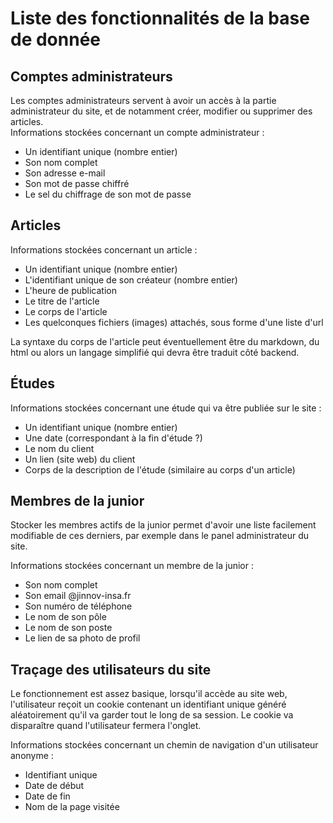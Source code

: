 # Liste des fonctionnalités de la base de donnée

## Comptes administrateurs
Les comptes administrateurs servent à avoir un accès à la partie administrateur du site, et de notamment créer, modifier ou supprimer des articles.
<br>
Informations stockées concernant un compte administrateur :
- Un identifiant unique (nombre entier)
- Son nom complet
- Son adresse e-mail
- Son mot de passe chiffré
- Le sel du chiffrage de  son mot de passe 

## Articles
Informations stockées concernant un article :
- Un identifiant unique (nombre entier)
- L'identifiant unique de son créateur (nombre entier)
- L'heure de publication
- Le titre de l'article
- Le corps de l'article
- Les quelconques fichiers (images) attachés, sous forme d'une liste d'url

La syntaxe du corps de l'article peut éventuellement être du markdown, du html ou alors un langage simplifié qui devra être traduit côté backend.

## Études
Informations stockées concernant une étude qui va être publiée sur le site :
- Un identifiant unique (nombre entier)
- Une date (correspondant à la fin d'étude ?)
- Le nom du client
- Un lien (site web) du client
- Corps de la description de l'étude (similaire au corps d'un article)

## Membres de la junior
Stocker les membres actifs de la junior permet d'avoir une liste facilement modifiable de ces derniers, par exemple dans le panel administrateur du site.

Informations stockées concernant un membre de la junior :
- Son nom complet
- Son email @jinnov-insa.fr
- Son numéro de téléphone	
- Le nom de son pôle
- Le nom de son poste
- Le lien de sa photo de profil


## Traçage des utilisateurs du site
Le fonctionnement est assez basique, lorsqu'il accède au site web, l'utilisateur reçoit un cookie contenant un identifiant unique généré aléatoirement qu'il va garder tout le long de sa session. Le cookie va disparaître quand l'utilisateur fermera l'onglet.

Informations stockées concernant un chemin de navigation d'un utilisateur anonyme :
- Identifiant unique
- Date de début
- Date de fin
- Nom de la page visitée